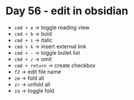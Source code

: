 <!--
 * @Author: Ada J
 * @Date: 2022-08-07 14:48:16
 * @LastEditTime: 2022-08-08 22:20:21
 * @Description: 
-->
# Day 56 - edit in obsidian 

* `cmd + e` -> toggle reading view
* `cmd + b` -> bold
* `cmd + i` -> italic
* `cmd + k` -> insert external link
* `cmd + -` -> toggle bullet list
* `cmd + /` -> omit
* `cmd + return` -> create checkbox
* `f2` -> edit file name
* `zm` -> fold all
* `zr` -> unfold all
* `za` -> toggle fold
